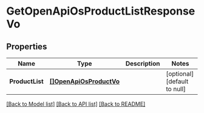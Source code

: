 # GetOpenApiOsProductListResponseVo

## Properties
Name | Type | Description | Notes
------------ | ------------- | ------------- | -------------
**ProductList** | [**[]OpenApiOsProductVo**](OpenApiOsProductVo.md) |  | [optional] [default to null]

[[Back to Model list]](../README.md#documentation-for-models) [[Back to API list]](../README.md#documentation-for-api-endpoints) [[Back to README]](../README.md)


